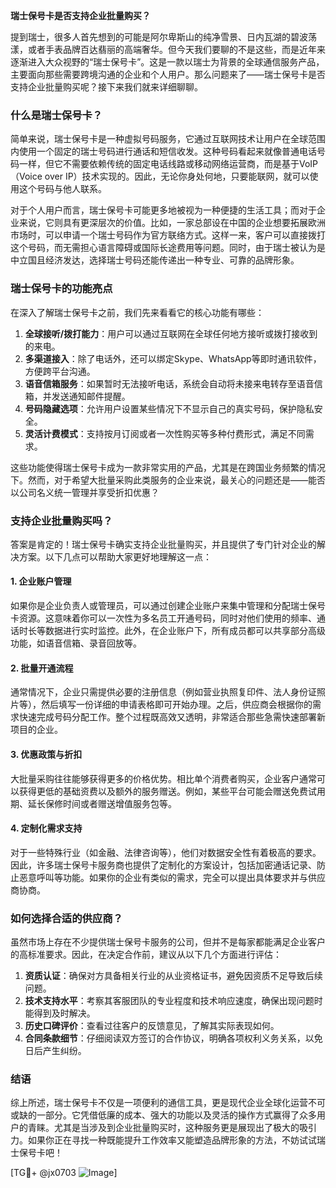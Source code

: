 **瑞士保号卡是否支持企业批量购买？**

提到瑞士，很多人首先想到的可能是阿尔卑斯山的纯净雪景、日内瓦湖的碧波荡漾，或者手表品牌百达翡丽的高端奢华。但今天我们要聊的不是这些，而是近年来逐渐进入大众视野的“瑞士保号卡”。这是一款以瑞士为背景的全球通信服务产品，主要面向那些需要跨境沟通的企业和个人用户。那么问题来了——瑞士保号卡是否支持企业批量购买呢？接下来我们就来详细聊聊。

### 什么是瑞士保号卡？

简单来说，瑞士保号卡是一种虚拟号码服务，它通过互联网技术让用户在全球范围内使用一个固定的瑞士号码进行通话和短信收发。这种号码看起来就像普通电话号码一样，但它不需要依赖传统的固定电话线路或移动网络运营商，而是基于VoIP（Voice over IP）技术实现的。因此，无论你身处何地，只要能联网，就可以使用这个号码与他人联系。

对于个人用户而言，瑞士保号卡可能更多地被视为一种便捷的生活工具；而对于企业来说，它则具有更深层次的价值。比如，一家总部设在中国的企业想要拓展欧洲市场时，可以申请一个瑞士号码作为官方联络方式。这样一来，客户可以直接拨打这个号码，而无需担心语言障碍或国际长途费用等问题。同时，由于瑞士被认为是中立国且经济发达，选择瑞士号码还能传递出一种专业、可靠的品牌形象。

### 瑞士保号卡的功能亮点

在深入了解瑞士保号卡之前，我们先来看看它的核心功能有哪些：

1. **全球接听/拨打能力**：用户可以通过互联网在全球任何地方接听或拨打接收到的来电。
2. **多渠道接入**：除了电话外，还可以绑定Skype、WhatsApp等即时通讯软件，方便跨平台沟通。
3. **语音信箱服务**：如果暂时无法接听电话，系统会自动将未接来电转存至语音信箱，并发送通知邮件提醒。
4. **号码隐藏选项**：允许用户设置某些情况下不显示自己的真实号码，保护隐私安全。
5. **灵活计费模式**：支持按月订阅或者一次性购买等多种付费形式，满足不同需求。

这些功能使得瑞士保号卡成为一款非常实用的产品，尤其是在跨国业务频繁的情况下。然而，对于希望大批量采购此类服务的企业来说，最关心的问题还是——能否以公司名义统一管理并享受折扣优惠？

### 支持企业批量购买吗？

答案是肯定的！瑞士保号卡确实支持企业批量购买，并且提供了专门针对企业的解决方案。以下几点可以帮助大家更好地理解这一点：

#### 1. **企业账户管理**
   如果你是企业负责人或管理员，可以通过创建企业账户来集中管理和分配瑞士保号卡资源。这意味着你可以一次性为多名员工开通号码，同时对他们使用的频率、通话时长等数据进行实时监控。此外，在企业账户下，所有成员都可以共享部分高级功能，如语音信箱、录音回放等。

#### 2. **批量开通流程**
   通常情况下，企业只需提供必要的注册信息（例如营业执照复印件、法人身份证照片等），然后填写一份详细的申请表格即可开始办理。之后，供应商会根据你的需求快速完成号码分配工作。整个过程既高效又透明，非常适合那些急需快速部署新项目的企业。

#### 3. **优惠政策与折扣**
   大批量采购往往能够获得更多的价格优势。相比单个消费者购买，企业客户通常可以获得更低的基础资费以及额外的服务赠送。例如，某些平台可能会赠送免费试用期、延长保修时间或者赠送增值服务包等。

#### 4. **定制化需求支持**
   对于一些特殊行业（如金融、法律咨询等），他们对数据安全性有着极高的要求。因此，许多瑞士保号卡服务商也提供了定制化的方案设计，包括加密通话记录、防止恶意呼叫等功能。如果你的企业有类似的需求，完全可以提出具体要求并与供应商协商。

### 如何选择合适的供应商？

虽然市场上存在不少提供瑞士保号卡服务的公司，但并不是每家都能满足企业客户的高标准要求。因此，在决定合作前，建议从以下几个方面进行评估：

1. **资质认证**：确保对方具备相关行业的从业资格证书，避免因资质不足导致后续问题。
2. **技术支持水平**：考察其客服团队的专业程度和技术响应速度，确保出现问题时能得到及时解决。
3. **历史口碑评价**：查看过往客户的反馈意见，了解其实际表现如何。
4. **合同条款细节**：仔细阅读双方签订的合作协议，明确各项权利义务关系，以免日后产生纠纷。

### 结语

综上所述，瑞士保号卡不仅是一项便利的通信工具，更是现代企业全球化运营不可或缺的一部分。它凭借低廉的成本、强大的功能以及灵活的操作方式赢得了众多用户的青睐。尤其是当涉及到企业批量购买时，这种服务更是展现出了极大的吸引力。如果你正在寻找一种既能提升工作效率又能塑造品牌形象的方法，不妨试试瑞士保号卡吧！

[TG💪+ @jx0703 ![Image](https://github.com/user-attachments/assets/dbca1d08-cadb-493c-b0ec-ad6f7a83f270)]